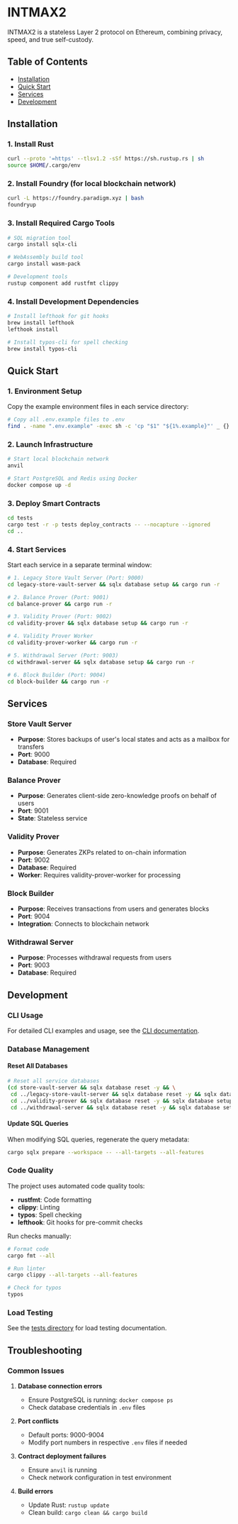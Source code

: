 # INTMAX2

INTMAX2 is a stateless Layer 2 protocol on Ethereum, combining privacy, speed, and true self-custody. 

## Table of Contents

- [Installation](#installation)
- [Quick Start](#quick-start)
- [Services](#services)
- [Development](#development)

## Installation

### 1. Install Rust

```bash
curl --proto '=https' --tlsv1.2 -sSf https://sh.rustup.rs | sh
source $HOME/.cargo/env
```

### 2. Install Foundry (for local blockchain network)

```bash
curl -L https://foundry.paradigm.xyz | bash
foundryup
```

### 3. Install Required Cargo Tools

```bash
# SQL migration tool
cargo install sqlx-cli

# WebAssembly build tool
cargo install wasm-pack

# Development tools
rustup component add rustfmt clippy
```

### 4. Install Development Dependencies

```bash
# Install lefthook for git hooks
brew install lefthook
lefthook install

# Install typos-cli for spell checking
brew install typos-cli
```

## Quick Start

### 1. Environment Setup

Copy the example environment files in each service directory:

```bash
# Copy all .env.example files to .env
find . -name ".env.example" -exec sh -c 'cp "$1" "${1%.example}"' _ {} \;
```

### 2. Launch Infrastructure

```bash
# Start local blockchain network
anvil

# Start PostgreSQL and Redis using Docker 
docker compose up -d 
```

### 3. Deploy Smart Contracts

```bash
cd tests
cargo test -r -p tests deploy_contracts -- --nocapture --ignored
cd ..
```

### 4. Start Services

Start each service in a separate terminal window:

```bash
# 1. Legacy Store Vault Server (Port: 9000)
cd legacy-store-vault-server && sqlx database setup && cargo run -r

# 2. Balance Prover (Port: 9001)
cd balance-prover && cargo run -r

# 3. Validity Prover (Port: 9002)
cd validity-prover && sqlx database setup && cargo run -r

# 4. Validity Prover Worker
cd validity-prover-worker && cargo run -r

# 5. Withdrawal Server (Port: 9003)
cd withdrawal-server && sqlx database setup && cargo run -r

# 6. Block Builder (Port: 9004)
cd block-builder && cargo run -r
```

## Services

### Store Vault Server
- **Purpose**: Stores backups of user's local states and acts as a mailbox for transfers
- **Port**: 9000
- **Database**: Required

### Balance Prover
- **Purpose**: Generates client-side zero-knowledge proofs on behalf of users
- **Port**: 9001
- **State**: Stateless service

### Validity Prover
- **Purpose**: Generates ZKPs related to on-chain information
- **Port**: 9002
- **Database**: Required
- **Worker**: Requires validity-prover-worker for processing

### Block Builder
- **Purpose**: Receives transactions from users and generates blocks
- **Port**: 9004
- **Integration**: Connects to blockchain network

### Withdrawal Server
- **Purpose**: Processes withdrawal requests from users
- **Port**: 9003
- **Database**: Required

## Development

### CLI Usage

For detailed CLI examples and usage, see the [CLI documentation](cli/README.md#examples).

### Database Management

#### Reset All Databases

```bash
# Reset all service databases
(cd store-vault-server && sqlx database reset -y && \
 cd ../legacy-store-vault-server && sqlx database reset -y && sqlx database setup && \
 cd ../validity-prover && sqlx database reset -y && sqlx database setup && \
 cd ../withdrawal-server && sqlx database reset -y && sqlx database setup)
```

#### Update SQL Queries

When modifying SQL queries, regenerate the query metadata:

```bash
cargo sqlx prepare --workspace -- --all-targets --all-features
```

### Code Quality

The project uses automated code quality tools:

- **rustfmt**: Code formatting
- **clippy**: Linting
- **typos**: Spell checking
- **lefthook**: Git hooks for pre-commit checks

Run checks manually:

```bash
# Format code
cargo fmt --all

# Run linter
cargo clippy --all-targets --all-features

# Check for typos
typos
```

### Load Testing

See the [tests directory](tests/README.md) for load testing documentation.

## Troubleshooting

### Common Issues

1. **Database connection errors**
   - Ensure PostgreSQL is running: `docker compose ps`
   - Check database credentials in `.env` files

2. **Port conflicts**
   - Default ports: 9000-9004
   - Modify port numbers in respective `.env` files if needed

3. **Contract deployment failures**
   - Ensure `anvil` is running
   - Check network configuration in test environment

4. **Build errors**
   - Update Rust: `rustup update`
   - Clean build: `cargo clean && cargo build`
